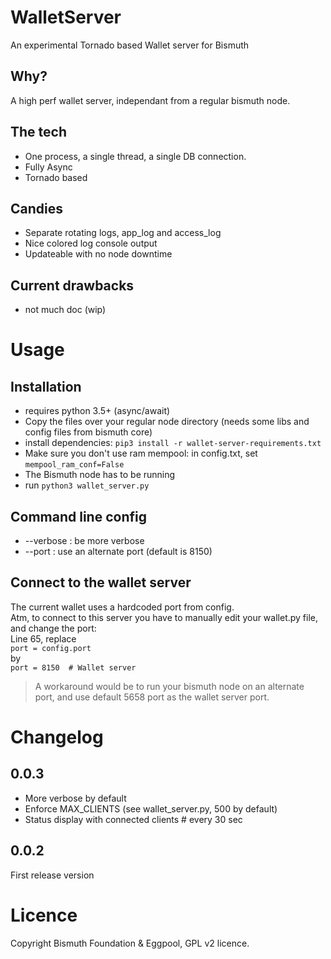 # WalletServer
An experimental Tornado based Wallet server for Bismuth

## Why?
A high perf wallet server, independant from a regular bismuth node.

## The tech
* One process, a single thread, a single DB connection.
* Fully Async
* Tornado based

## Candies
* Separate rotating logs, app_log and access_log
* Nice colored log console output
* Updateable with no node downtime

## Current drawbacks
* not much doc (wip)

# Usage

## Installation
* requires python 3.5+ (async/await)
* Copy the files over your regular node directory (needs some libs and config files from bismuth core)
* install dependencies: `pip3 install -r wallet-server-requirements.txt`
* Make sure you don't use ram mempool: in config.txt, set `mempool_ram_conf=False`
* The Bismuth node has to be running
* run `python3 wallet_server.py`

## Command line config
* --verbose : be more verbose
* --port : use an alternate port (default is 8150)

## Connect to the wallet server
The current wallet uses a hardcoded port from config.  
Atm, to connect to this server you have to manually edit your wallet.py file, and change the port:  
Line 65, replace  
`port = config.port`  
by  
`port = 8150  # Wallet server`

> A workaround would be to run your bismuth node on an alternate port, and use default 5658 port as the wallet server port.

# Changelog

## 0.0.3
* More verbose by default
* Enforce MAX_CLIENTS (see wallet_server.py, 500 by default)
* Status display with connected clients # every 30 sec

## 0.0.2
First release version


# Licence
Copyright Bismuth Foundation & Eggpool, GPL v2 licence.
